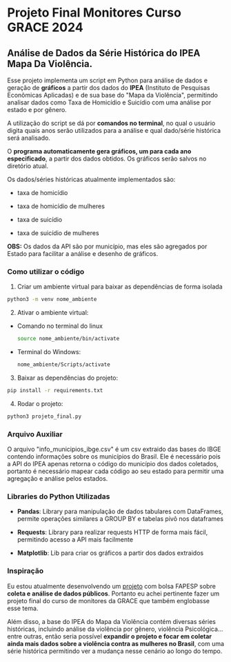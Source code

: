 # Projeto Final Monitores Curso GRACE 2024

## Análise de Dados da Série Histórica do IPEA Mapa Da Violência.

Esse projeto implementa um script em Python para análise de dados e geração de **gráficos** a partir dos dados do **IPEA** (Instituto de Pesquisas Econômicas Aplicadas) e de sua base do "Mapa da Violência", permitindo analisar dados como Taxa de Homicídio e Suicídio com uma análise por estado e por gênero.

A utilização do script se dá por **comandos no terminal**, no qual o usuário digita quais anos serão utilizados para a análise e qual dado/série histórica será analisado.

O **programa automaticamente gera gráficos, um para cada ano especificado**, a partir dos dados obtidos. Os gráficos serão salvos no diretório atual.

Os dados/séries históricas atualmente implementados são:

* taxa de homicídio

* taxa de homicídio de mulheres

* taxa de suicídio

* taxa de suicídio de mulheres

**OBS:** Os dados da API são por município, mas eles são agregados por Estado para facilitar a análise e desenho de gráficos.

### Como utilizar o código

1) Criar um ambiente virtual para baixar as dependências de forma isolada

```Bash
python3 -m venv nome_ambiente
```

2) Ativar o ambiente virtual:

* Comando no terminal do linux
   ```bash
   source nome_ambiente/bin/activate
   ```

* Terminal do Windows:
   ```bash
   nome_ambiente/Scripts/activate
   ```

3) Baixar as dependências do projeto:
```bash
pip install -r requirements.txt
```

4) Rodar o projeto:
```bash
python3 projeto_final.py
```

### Arquivo Auxiliar
O arquivo "info_municipios_ibge.csv" é um csv extraido das bases do IBGE contendo informações sobre os municípios do Brasil. Ele é necessário pois a API do IPEA apenas retorna o código do município dos dados coletados, portanto é necessário mapear cada código ao seu estado para permitir uma agregação e análise pelos estados.

### Libraries do Python Utilizadas 

* **Pandas**: Library para manipulação de dados tabulares com DataFrames, permite operações similares a GROUP BY e tabelas pivô nos dataframes


* **Requests**: Library para realizar requests HTTP de forma mais fácil, permitindo acesso a API mais facilmente

* **Matplotlib**: Lib para criar os gráficos a partir dos dados extraidos


### Inspiração
Eu estou atualmente desenvolvendo um [projeto](https://github.com/caue-paiva/intelli.gente_data_extraction) com bolsa FAPESP sobre **coleta e análise de dados públicos**. Portanto eu achei pertinente fazer um projeto final do curso de monitores da GRACE que também englobasse esse tema. 

Além disso, a base do IPEA do Mapa da Violência contém diversas séries históricas, incluindo análise da violência por gênero, violência Psicológica... entre outras, então seria possível **expandir o projeto e focar em coletar ainda mais dados sobre a violência contra as mulheres no Brasil**, com uma série histórica permitindo ver a mudança nesse cenário ao longo do tempo.
